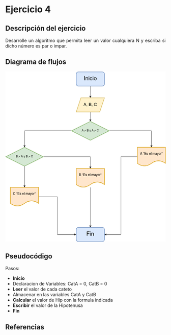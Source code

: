 <div align="justify">

# Ejercicio 4 <a name="ejercicio4"></a>

<!-- Recuerda que

## 1. Subtítulo tarea

### 1.1 Subtítulo de la tarea

-- Incluir imagenes

<div align="center">
    <img src="images/diagrama-flujo.png"/> 
</div>

-->

## Descripción del ejercicio

Desarrolle un algoritmo que permita leer un valor cualquiera N y escriba si dicho número es par o impar.

## Diagrama de flujos

<img src="images/Diagrama2.png">

## Pseudocódigo

Pasos:
- __Inicio__
- Declaracion de Variables:
    CatA = 0, CatB = 0
- __Leer__ el valor de cada cateto
- Almacenar en las variables CatA y CatB
- __Calcular__ el valor de Hip con la formula indicada 
- __Escribir__ el valor de la Hipotenusa
- __Fin__

## Referencias


</div>
